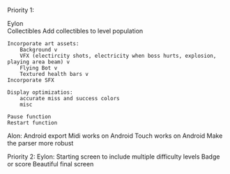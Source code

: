 Priority 1:
	
Eylon	
	Collectibles
	Add collectibles to level population
	
	Incorporate art assets:
		Background v
		VFX (electircity shots, electricity when boss hurts, explosion, playing area beam) v
		Flying Bot v
		Textured health bars v
	Incorporate SFX
	
	Display optimizatios:
		accurate miss and success colors
		misc
	
	Pause function
	Restart function
	
Alon:
	Android export
	Midi works on Android
	Touch works on Android
	Make the parser more robust
	
Priority 2:
Eylon:
	Starting screen to include multiple difficulty levels
	Badge or score
	Beautiful final screen
